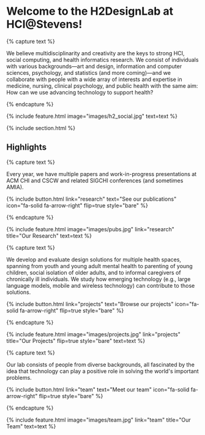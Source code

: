 ---
---

# Welcome to the H2DesignLab at HCI@Stevens!

{% capture text %}

We believe multidisciplinarity and creativity are the keys to strong HCI, social computing, and health informatics research. We consist of individuals with various backgrounds—art and design, information and computer sciences, psychology, and statistics (and more coming)—and we collaborate with people with a wide array of interests and expertise in medicine, nursing, clinical psychology, and public health with the same aim: How can we use advancing technology to support health? 

{% endcapture %}

{%
  include feature.html
  image="images/h2_social.jpg"
  text=text
%}

{% include section.html %}

## Highlights

{% capture text %}

Every year, we have multiple papers and work-in-progress presentations at ACM CHI and CSCW and related SIGCHI conferences (and sometimes AMIA).

{%
  include button.html
  link="research"
  text="See our publications"
  icon="fa-solid fa-arrow-right"
  flip=true
  style="bare"
%}

{% endcapture %}

{%
  include feature.html
  image="images/pubs.jpg"
  link="research"
  title="Our Research"
  text=text
%}

{% capture text %}

We develop and evaluate design solutions for multiple health spaces, spanning from youth and young adult mental health to parenting of young children, social isolation of older adults, and to informal caregivers of chronically ill individuals. We study how emerging technology (e.g., large language models, mobile and wireless technology) can contribute to those solutions.

{%
  include button.html
  link="projects"
  text="Browse our projects"
  icon="fa-solid fa-arrow-right"
  flip=true
  style="bare"
%}

{% endcapture %}

{%
  include feature.html
  image="images/projects.jpg"
  link="projects"
  title="Our Projects"
  flip=true
  style="bare"
  text=text
%}

{% capture text %}

Our lab consists of people from diverse backgrounds, all fascinated by the idea that technology can play a positive role in solving the world's important problems.

{%
  include button.html
  link="team"
  text="Meet our team"
  icon="fa-solid fa-arrow-right"
  flip=true
  style="bare"
%}

{% endcapture %}

{%
  include feature.html
  image="images/team.jpg"
  link="team"
  title="Our Team"
  text=text
%}
